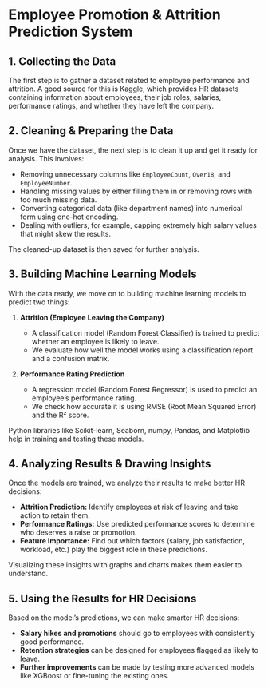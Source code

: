 # **Employee Promotion & Attrition Prediction System** 


## **1. Collecting the Data**  
The first step is to gather a dataset related to employee performance and attrition. A good source for this is Kaggle, which provides HR datasets containing information about employees, their job roles, salaries, performance ratings, and whether they have left the company.  


## **2. Cleaning & Preparing the Data**  
Once we have the dataset, the next step is to clean it up and get it ready for analysis. This involves:  
- Removing unnecessary columns like `EmployeeCount`, `Over18`, and `EmployeeNumber`.  
- Handling missing values by either filling them in or removing rows with too much missing data.  
- Converting categorical data (like department names) into numerical form using one-hot encoding.  
- Dealing with outliers, for example, capping extremely high salary values that might skew the results.  

The cleaned-up dataset is then saved for further analysis.  


## **3. Building Machine Learning Models**  
With the data ready, we move on to building machine learning models to predict two things:  
1. **Attrition (Employee Leaving the Company)**  
   - A classification model (Random Forest Classifier) is trained to predict whether an employee is likely to leave.  
   - We evaluate how well the model works using a classification report and a confusion matrix.  

2. **Performance Rating Prediction**  
   - A regression model (Random Forest Regressor) is used to predict an employee’s performance rating.  
   - We check how accurate it is using RMSE (Root Mean Squared Error) and the R² score.  

Python libraries like Scikit-learn, Seaborn, numpy, Pandas, and Matplotlib help in training and testing these models.  


## **4. Analyzing Results & Drawing Insights**  
Once the models are trained, we analyze their results to make better HR decisions:  
- **Attrition Prediction:** Identify employees at risk of leaving and take action to retain them.  
- **Performance Ratings:** Use predicted performance scores to determine who deserves a raise or promotion.  
- **Feature Importance:** Find out which factors (salary, job satisfaction, workload, etc.) play the biggest role in these predictions.  

Visualizing these insights with graphs and charts makes them easier to understand.  


## **5. Using the Results for HR Decisions**  
Based on the model’s predictions, we can make smarter HR decisions:  
- **Salary hikes and promotions** should go to employees with consistently good performance.  
- **Retention strategies** can be designed for employees flagged as likely to leave.  
- **Further improvements** can be made by testing more advanced models like XGBoost or fine-tuning the existing ones.  


